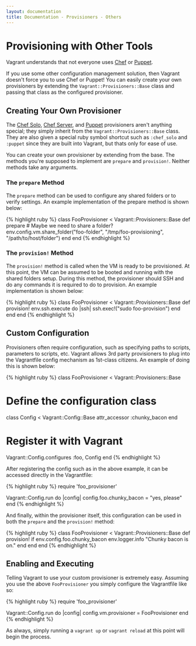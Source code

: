 ```yaml
---
layout: documentation
title: Documentation - Provisioners - Others
---
```

# Provisioning with Other Tools

Vagrant understands that not everyone uses [Chef](http://www.opscode.com/chef)
or [Puppet](http://www.puppetlabs.com/puppet).

If you use some other configuration management solution, then Vagrant doesn't force you to use Chef or Puppet!
You can easily create your own provisioners by extending the `Vagrant::Provisioners::Base` class and passing that
class as the configured provisioner.

## Creating Your Own Provisioner

The [Chef Solo](/docs/provisioners/chef_solo.html), [Chef Server](/docs/provisioners/chef_server.html), and
[Puppet](/docs/provisioners/puppet.html) provisioners aren't anything special; they simply inherit from the
`Vagrant::Provisioners::Base` class. They are also given a special ruby symbol shortcut
such as `:chef_solo` and `:puppet` since they are built into Vagrant, but thats only for ease of use.

You can create your own provisioner by extending from the base. The
methods you're supposed to implement are `prepare` and `provision!`.
Neither methods take any arguments.

### The `prepare` Method

The `prepare` method can be used to configure any shared folders or to verify
settings. An example implementation of the prepare method is shown below:

{% highlight ruby %}
class FooProvisioner < Vagrant::Provisioners::Base
  def prepare
    # Maybe we need to share a folder?
    env.config.vm.share_folder("foo-folder", "/tmp/foo-provisioning",
                                             "/path/to/host/folder")
  end
end
{% endhighlight %}

### The `provision!` Method

The `provision!` method is called when the VM is ready to be provisioned.
At this point, the VM can be assumed to be booted and running with the
shared folders setup. During this method, the provisioner should SSH and
do any commands it is required to do to provision. An example implementation
is shown below:

{% highlight ruby %}
class FooProvisioner < Vagrant::Provisioners::Base
  def provision!
    env.ssh.execute do |ssh|
      ssh.exec!("sudo foo-provision")
    end
  end
end
{% endhighlight %}

## Custom Configuration

Provisioners often require configuration, such as specifying paths to scripts,
parameters to scripts, etc. Vagrant allows 3rd party provisioners to plug into
the Vagrantfile config mechanism as 1st-class citizens. An example of doing this
is shown below:

{% highlight ruby %}
class FooProvisioner < Vagrant::Provisioners::Base
  # Define the configuration class
  class Config < Vagrant::Config::Base
    attr_accessor :chunky_bacon
  end

  # Register it with Vagrant
  Vagrant::Config.configures :foo, Config
end
{% endhighlight %}

After registering the config such as in the above example, it can be accessed
directly in the Vagrantfile:

{% highlight ruby %}
require 'foo_provisioner'

Vagrant::Config.run do |config|
  config.foo.chunky_bacon = "yes, please"
end
{% endhighlight %}

And finally, within the provisioner itself, this configuration can be used in
both the `prepare` and the `provision!` method:

{% highlight ruby %}
class FooProvisioner < Vagrant::Provisioners::Base
  def provision!
    if env.config.foo.chunky_bacon
      env.logger.info "Chunky bacon is on."
    end
  end
end
{% endhighlight %}

## Enabling and Executing

Telling Vagrant to use your custom provisioner is extremely easy. Assuming
you use the above `FooProvisioner` you simply configure the Vagrantfile like so:

{% highlight ruby %}
require 'foo_provisioner'

Vagrant::Config.run do |config|
  config.vm.provisioner = FooProvisioner
end
{% endhighlight %}

As always, simply running a `vagrant up` or `vagrant reload` at this point
will begin the process.
